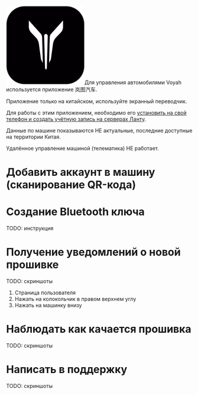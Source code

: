 <img class=app-icon src='account-app-icon-lantu.png' alt=''>Для управления автомобилями Voyah используется приложение 岚图汽车.

Приложение только на китайском, используйте экранный переводчик.

Для работы с этим приложением, необходимо его [установить на свой телефон и создать учётную запись на серверах Ланту](account.md).

Данные по машине показываются НЕ актуальные, последние доступные на территории Китая.

Удалённое управление машиной (телематика) НЕ работает.

# Добавить аккаунт в машину (сканирование QR-кода)

# Создание Bluetooth ключа

TODO: инструкция

# Получение уведомлений о новой прошивке

TODO: скриншоты

1. Страница пользователя
2. Нажать на колокольчик в правом верхнем углу
3. Нажать на машинку внизу

# Наблюдать как качается прошивка

TODO: скриншоты

# Написать в поддержку

TODO: скриншоты
